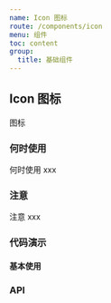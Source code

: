 ```yaml
---
name: Icon 图标
route: /components/icon
menu: 组件
toc: content
group:
  title: 基础组件
---
```


## Icon 图标

图标

### 何时使用

何时使用 xxx

### 注意

注意 xxx

### 代码演示

#### 基本使用

<code src='./demo/basic.tsx'></code>

### API

<!-- | 属性 | 说明 | 类型 | 默认值 |
| ---- | ---- | ---- | ------ | -->

<API src="./index.tsx"></API>
